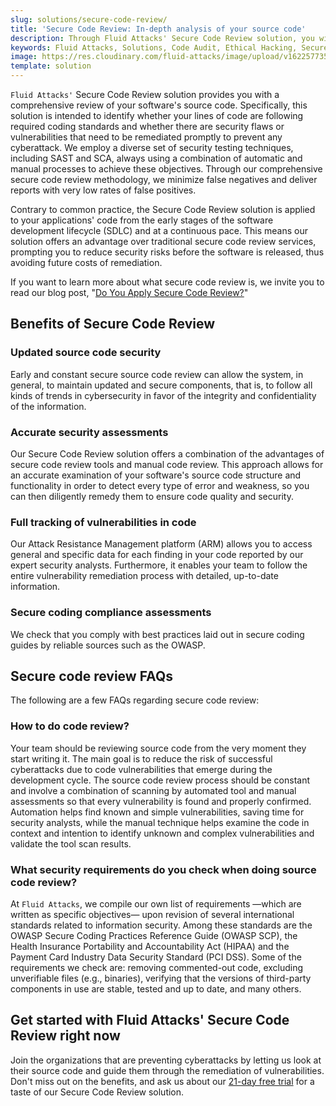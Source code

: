 ```yaml
---
slug: solutions/secure-code-review/
title: 'Secure Code Review: In-depth analysis of your source code'
description: Through Fluid Attacks' Secure Code Review solution, you will know if your code fulfills the required standards and if it has vulnerabilities to be remediated.
keywords: Fluid Attacks, Solutions, Code Audit, Ethical Hacking, Secure Code Review, Security, Standards
image: https://res.cloudinary.com/fluid-attacks/image/upload/v1622577351/airs/solutions/solution-secure-code-review_dyaluj.webp
template: solution
---
```


`Fluid Attacks'` Secure Code Review solution
provides you with a comprehensive review of your software's source code.
Specifically,
this solution is intended to identify
whether your lines of code are following required coding standards
and whether there are security flaws or vulnerabilities
that need to be remediated promptly
to prevent any cyberattack.
We employ a diverse set of security testing techniques,
including SAST and SCA,
always using a combination of automatic and manual processes
to achieve these objectives.
Through our comprehensive secure code review methodology,
we minimize false negatives
and deliver reports with very low rates of false positives.

Contrary to common practice,
the Secure Code Review solution is applied to your applications' code
from the early stages of the software development lifecycle (SDLC)
and at a continuous pace.
This means our solution offers an advantage
over traditional secure code review services,
prompting you to reduce security risks before the software is released,
thus avoiding future costs of remediation.

If you want to learn more about what secure code review is,
we invite you to read our blog post,
"[Do You Apply Secure Code Review?](../../blog/secure-code-review/)"

<div class="tc">

## Benefits of Secure Code Review

</div>

<div class="flex flex-wrap justify-center items-center">

<div class="sect2">

### Updated source code security

Early and constant secure source code review can allow the system,
in general,
to maintain updated and secure components,
that is,
to follow all kinds of trends in cybersecurity
in favor of the integrity
and confidentiality of the information.

</div>

<div class="sect2">

### Accurate security assessments

Our Secure Code Review solution offers a combination
of the advantages of secure code review tools
and manual code review.
This approach allows for an accurate examination
of your software's source code structure and functionality
in order to detect every type of error and weakness,
so you can then diligently remedy them
to ensure code quality and security.

</div>

<div class="sect2">

### Full tracking of vulnerabilities in code

Our Attack Resistance Management platform (ARM)
allows you to access general
and specific data for each finding in your code
reported by our expert security analysts.
Furthermore, it enables your team
to follow the entire vulnerability remediation process with detailed,
up-to-date information.

</div>

<div class="sect2">

### Secure coding compliance assessments

We check that you comply with best practices laid out in secure coding guides
by reliable sources such as the OWASP.

</div>

</div>

## Secure code review FAQs

The following are a few FAQs regarding secure code review:

### How to do code review?

Your team should be reviewing source code
from the very moment they start writing it.
The main goal is to reduce the risk of successful cyberattacks
due to code vulnerabilities that emerge during the development cycle.
The source code review process should be constant
and involve a combination of scanning by automated tool
and manual assessments
so that every vulnerability is found and properly confirmed.
Automation helps find known and simple vulnerabilities,
saving time for security analysts,
while the manual technique helps examine the code in context and intention
to identify unknown and complex vulnerabilities
and validate the tool scan results.

### What security requirements do you check when doing source code review?

At `Fluid Attacks`,
we compile our own
list of requirements —which are written as specific objectives— upon revision
of several international standards related to information security.
Among these standards are
the OWASP Secure Coding Practices Reference Guide (OWASP SCP),
the Health Insurance Portability and Accountability Act (HIPAA)
and the Payment Card Industry Data Security Standard (PCI DSS).
Some of the requirements we check are:
removing commented-out code,
excluding unverifiable files (e.g., binaries),
verifying that the versions of third-party components in use are stable,
tested and up to date,
and many others.

## Get started with Fluid Attacks' Secure Code Review right now

Join the organizations
that are preventing cyberattacks
by letting us look at their source code
and guide them through the remediation of vulnerabilities.
Don't miss out on the benefits,
and ask us about our [21-day free trial](../../free-trial/)
for a taste of our Secure Code Review solution.
